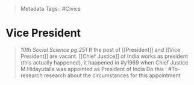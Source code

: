 > Metadata
Tags:: #Civics
# Vice President
> _10th Social Science pg.251_
If the post of [[President]] and [[Vice President]] are vacant. [[Chief Justice]] of India works as president (this actually happened), it happened in #y1969 when Chief Justice M.Hidayutalla was appointed as President of India
Do this : #To-research research about the circumstances for this appointment
